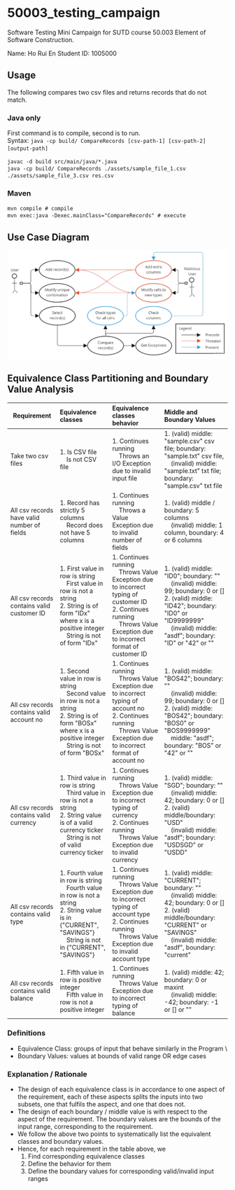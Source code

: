 # 50003_testing_campaign
Software Testing Mini Campaign for SUTD course 50.003 Element of Software Construction.

Name: Ho Rui En
Student ID: 1005000

## Usage
The following compares two csv files and returns records that do not match.

### Java only
First command is to compile, second is to run. \
Syntax: `java -cp build/ CompareRecords [csv-path-1] [csv-path-2] [output-path]`
```
javac -d build src/main/java/*.java
java -cp build/ CompareRecords ./assets/sample_file_1.csv ./assets/sample_file_3.csv res.csv
```

### Maven
```
mvn compile # compile
mvn exec:java -Dexec.mainClass="CompareRecords" # execute
```

## Use Case Diagram
<div align="center">
    <img src="images/CE8_UseCaseDiagram.jpg">
</div>

## Equivalence Class Partitioning and Boundary Value Analysis

| Requirement | Equivalence classes | Equivalence classes behavior | Middle and Boundary Values |
| ----------- |:--------------------------------------------- |:--------------------------------------------- |:--------------------------------------------- |
| Take two csv files | 1. Is CSV file <br>&nbsp;&nbsp;&nbsp; Is not CSV file | 1. Continues running <br>&nbsp;&nbsp;&nbsp; Throws an I/O Exception due to invalid input file | 1. (valid) middle: "sample.csv" csv file; boundary: "sample.txt" csv file, <br>&nbsp;&nbsp;&nbsp; (invalid) middle: "sample.txt" txt file; boundary: "sample.csv" txt file
| All csv records have valid number of fields | 1. Record has strictly 5 columns <br>&nbsp;&nbsp;&nbsp; Record does not have 5 columns | 1. Continues running <br>&nbsp;&nbsp;&nbsp; Throws a Value Exception due to invalid number of fields | 1. (valid) middle / boundary: 5 columns <br>&nbsp;&nbsp;&nbsp; (invalid) middle: 1 column, boundary: 4 or 6 columns
| All csv records contains valid customer ID | 1. First value in row is string <br>&nbsp;&nbsp;&nbsp; First value in row is not a string <br> 2. String is of form "IDx" where x is a positive integer <br>&nbsp;&nbsp;&nbsp; String is not of form "IDx" | 1. Continues running <br>&nbsp;&nbsp;&nbsp; Throws Value Exception due to incorrect typing of customer ID <br> 2. Continues running <br>&nbsp;&nbsp;&nbsp; Throws Value Exception due to incorrect format of customer ID | 1. (valid) middle: "ID0"; boundary: "" <br>&nbsp;&nbsp;&nbsp; (invalid) middle: 99; boundary: 0 or [] <br> 2. (valid) middle: "ID42"; boundary: "ID0" or "ID9999999" <br>&nbsp;&nbsp;&nbsp; (invalid) middle: "asdf"; boundary: "ID" or "42" or ""
| All csv records contains valid account no | 1. Second value in row is string <br>&nbsp;&nbsp;&nbsp; Second value in row is not a string <br> 2. String is of form "BOSx" where x is a positive integer <br>&nbsp;&nbsp;&nbsp; String is not of form "BOSx" | 1. Continues running <br>&nbsp;&nbsp;&nbsp; Throws Value Exception due to incorrect typing of account no <br> 2. Continues running <br>&nbsp;&nbsp;&nbsp; Throws Value Exception due to incorrect format of account no | 1. (valid) middle: "BOS42"; boundary: "" <br>&nbsp;&nbsp;&nbsp; (invalid) middle: 99; boundary: 0 or [] <br> 2. (valid) middle: "BOS42"; boundary: "BOS0" or "BOS9999999" <br>&nbsp;&nbsp;&nbsp; middle: "asdf"; boundary: "BOS" or "42" or ""
| All csv records contains valid currency | 1. Third value in row is string <br>&nbsp;&nbsp;&nbsp; Third value in row is not a string <br> 2. String value is of a valid currency ticker <br>&nbsp;&nbsp;&nbsp; String is not of valid currency ticker | 1. Continues running <br>&nbsp;&nbsp;&nbsp; Throws Value Exception due to incorrect typing of currency <br> 2. Continues running <br>&nbsp;&nbsp;&nbsp; Throws Value Exception due to invalid currency | 1. (valid) middle: "SGD"; boundary: "" <br>&nbsp;&nbsp;&nbsp; (invalid) middle: 42; boundary: 0 or [] <br> 2. (valid) middle/boundary: "USD" <br>&nbsp;&nbsp;&nbsp; (invalid) middle: "asdf"; boundary: "USDSGD" or "USDD"
| All csv records contains valid type | 1. Fourth value in row is string <br>&nbsp;&nbsp;&nbsp; Fourth value in row is not a string <br> 2. String value is in {"CURRENT", "SAVINGS"} <br>&nbsp;&nbsp;&nbsp; String is not in {"CURRENT", "SAVINGS"} | 1. Continues running <br>&nbsp;&nbsp;&nbsp; Throws Value Exception due to incorrect typing of account type <br> 2. Continues running <br>&nbsp;&nbsp;&nbsp; Throws Value Exception due to invalid account type | 1. (valid) middle: "CURRENT"; boundary: "" <br>&nbsp;&nbsp;&nbsp; (invalid) middle: 42; boundary: 0 or [] <br> 2. (valid) middle/boundary: "CURRENT" or "SAVINGS" <br>&nbsp;&nbsp;&nbsp; (invalid) middle: "asdf", boundary: "current"
| All csv records contains valid balance | 1. Fifth value in row is positive integer <br>&nbsp;&nbsp;&nbsp; Fifth value in row is not a positive integer | 1. Continues running <br>&nbsp;&nbsp;&nbsp; Throws Value Exception due to incorrect typing of balance | 1. (valid) middle: 42; boundary: 0 or maxint <br>&nbsp;&nbsp;&nbsp; (invalid) middle: -42; boundary: -1 or [] or ""

### Definitions
* Equivalence Class: groups of input that behave similarly in the Program \
* Boundary Values: values at bounds of valid range OR edge cases

### Explanation / Rationale
* The design of each equivalence class is in accordance to one aspect of the requirement, each of these aspects splits the inputs into two subsets, one that fulfils the aspect, and one that does not.
* The design of each boundary / middle value is with respect to the aspect of the requirement. The boundary values are the bounds of the input range, corresponding to the requirement.
* We follow the above two points to systematically list the equivalent classes and boundary values.
* Hence, for each requirement in the table above, we
    1. Find corresponding equivalence classes 
    2. Define the behavior for them
    3. Define the boundary values for corresponding valid/invalid input ranges